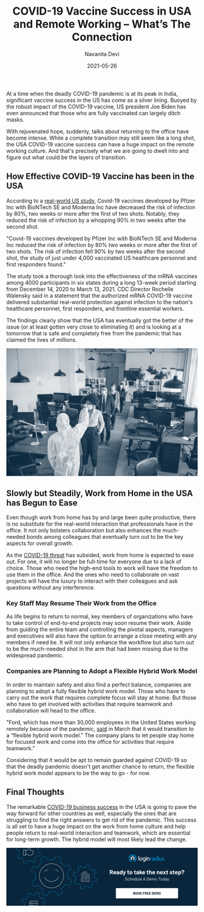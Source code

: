 ﻿---
title: "COVID-19 Vaccine Success in USA and Remote Working – What’s The Connection"
date: "2021-05-26"
coverImage: "COVID-vaccines-for-remote-culture.jpg"
category: ["loginradius"]
featured: false 
author: "Navanita Devi"
description: "With rejuvenated hope, suddenly, talks about returning to the office have become intense. While a complete transition may still seem like a long shot, the USA COVID-19 vaccine success can have a huge impact on the remote working culture. Let’s find out how!"
metadescription: "Find out how USA’s success with COVID-19 vaccine is helping professionals to get back to office. This success is all set to have a huge impact on the WFM culture."
metatitle: "How USA COVID-19 Vaccine Success can Impact the Remote Working Culture"
---

At a time when the deadly COVID-19 pandemic is at its peak in India, significant vaccine success in the US has come as a silver lining. Buoyed by the robust impact of the COVID-19 vaccine, US president Joe Biden has even announced that those who are fully vaccinated can largely ditch masks.

  

With rejuvenated hope, suddenly, talks about returning to the office have become intense. While a complete transition may still seem like a long shot, the USA COVID-19 vaccine success can have a huge impact on the remote working culture. And that's precisely what we are going to dwell into and figure out what could be the layers of transition.

## How Effective COVID-19 Vaccine has been in the USA

According to a [real-world US study](https://www.livemint.com/news/world/pfizer-moderna-covid-19-vaccines-highly-effective-after-first-shot-in-real-world-use-study-11617066864734.html), Covid-19 vaccines developed by Pfizer Inc with BioNTech SE and Moderna Inc have decreased the risk of infection by 80%, two weeks or more after the first of two shots. Notably, they reduced the risk of infection by a whopping 90% in two weeks after the second shot.

  

"Covid-19 vaccines developed by Pfizer Inc with BioNTech SE and Moderna Inc reduced the risk of infection by 80% two weeks or more after the first of two shots. The risk of infection fell 90% by two weeks after the second shot, the study of just under 4,000 vaccinated US healthcare personnel and first responders found."

  

The study took a thorough look into the effectiveness of the mRNA vaccines among 4000 participants in six states during a long 13-week period starting from December 14, 2020 to March 13, 2021. CDC Director Rochelle Walensky said in a statement that the authorized mRNA COVID-19 vaccine delivered substantial real-world protection against infection to the nation's healthcare personnel, first responders, and frontline essential workers.

  

The findings clearly show that the USA has eventually got the better of the issue (or at least gotten very close to eliminating it) and is looking at a tomorrow that is safe and completely free from the pandemic that has claimed the lives of millions.

![book-a-demo-Consultation](remot-working-in-covid.jpg)
## Slowly but Steadily, Work from Home in the USA has Begun to Ease

Even though work from home has by and large been quite productive, there is no substitute for the real-world interaction that professionals have in the office. It not only bolsters collaboration but also enhances the much-needed bonds among colleagues that eventually turn out to be the key aspects for overall growth.

  

As the [COVID-19 threat](https://www.loginradius.com/blog/identity/2020/05/cyber-threats-business-risk-covid-19/) has subsided, work from home is expected to ease out. For one, it will no longer be full-time for everyone due to a lack of choice. Those who need the high-end tools to work will have the freedom to use them in the office. And the ones who need to collaborate on vast projects will have the luxury to interact with their colleagues and ask questions without any interference.

### Key Staff May Resume Their Work from the Office

As life begins to return to normal, key members of organizations who have to take control of end-to-end projects may soon resume their work. Aside from guiding the entire team and controlling the pivotal aspects, managers and executives will also have the option to arrange a close meeting with any members if need be. It will not only enhance the workflow but also turn out to be the much-needed shot in the arm that had been missing due to the widespread pandemic.

### Companies are Planning to Adopt a Flexible Hybrid Work Model

In order to maintain safety and also find a perfect balance, companies are planning to adopt a fully flexible hybrid work model. Those who have to carry out the work that requires complete focus will stay at home. But those who have to get involved with activities that require teamwork and collaboration will head to the office.

  

"Ford, which has more than 30,000 employees in the United States working remotely because of the pandemic, [said](https://www.nytimes.com/2021/04/05/business/office-workers-return-dates.html) in March that it would transition to a “flexible hybrid work model.” The company plans to let people stay home for focused work and come into the office for activities that require teamwork."

  

Considering that it would be apt to remain guarded against COVID-19 so that the deadly pandemic doesn't get another chance to return, the flexible hybrid work model appears to be the way to go - for now.

  

## Final Thoughts

The remarkable [COVID-19 business success](https://www.loginradius.com/blog/fuel/2021/03/how-to-make-businesses-marketing-plans-after-coronavirus/) in the USA is going to pave the way forward for other countries as well, especially the ones that are struggling to find the right answers to get rid of the pandemic. This success is all set to have a huge impact on the work from home culture and help people return to real-world interaction and teamwork, which are essential for long-term growth. The hybrid model will most likely lead the change.


[![book-a-demo-Consultation](../../assets/book-a-demo-loginradius.png)](https://www.loginradius.com/book-a-demo/)

